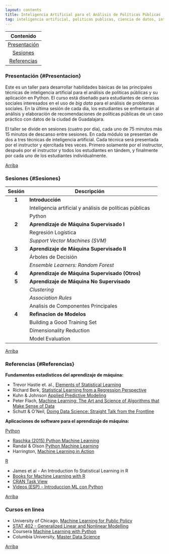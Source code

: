 ```yaml
---
layout: contents
title: Inteligencia Artificial para el Análisis de Políticas Públicas
tag: inteligencia artificial, politicas publicas, ciencia de datos, inteligencia de datos, analisis de politicas, gobierno
---
```


<a name="Contenido"></a>

<!--[Teaching](../../teaching.md) &rarr; Inteligencia Artificial para el Análisis de Políticas Públicas-->

| Contenido |
| :---: |
| [Presentación](#Presentacion) |
| [Sesiones](#Sesiones) |
| [Referencias](#Referencias) |

### Presentación {#Presentacion}

Este es un taller para desarrollar habilidades básicas de las principales técnicas de inteligencia artificial para el análisis de políticas públicas y su aplicación en Python. El curso está diseñado para estudiantes de ciencias sociales interesados en el uso de *big data* para el análisis  de problemas sociales. En la última sesión de cada día, los estudiantes se enfrentarán al análisis y elaboración de recomendaciones de políticas públicas de un caso práctico con datos de la ciudad de Guadalajara.

El taller se divide en sesiones (cuatro por día), cada uno de 75 minutos más 15 minutos de descanso entre sesiones. En cada módulo se presentan de dos a tres técnicas de inteligencia artificial. Cada técnica será presentada por el instructor y ejercitada tres veces. Primero solamente por el instructor, después por el instructor y todos los estudiantes en tándem, y finalmente por cada uno de los estudiantes individualmente.

[Arriba](#Contenido)

### Sesiones {#Sesiones}

| Sesión       | Descripción  |       |
|:-------------:|--------------| :--- |
| **1**   | **Introducción** |
|         | Inteligencia artificial y análisis de políticas públicas | <a href="#" style="color:black;"><i class="fas fa-chalkboard-teacher" style="font-size:1em"></i></a>  |
|         | Python | <a href="https://crenteriam.github.io/training/python/python/" style="color:black;"><i class="fas fa-folder-open" style="font-size:1em"></i></a> |
| **2**   | **Aprendizaje de Máquina Supervisado I**    | |
|         | Regresión Logística       | <a href="#" style="color:black;"><i class="fas fa-folder-open" style="font-size:1em"></i></a> |
|         | *Support Vector Machines (SVM)* | <a href="#" style="color:black;"><i class="fas fa-folder-open" style="font-size:1em"></i></a> |
| **3**   | **Aprendizaje de Máquina Supervisado II** |
|         | Árboles de Decisión | <a href="#" style="color:black;"><i class="fas fa-folder-open" style="font-size:1em"></i></a> |
|         | *Ensemble Learners: Random Forest*  | <a href="#" style="color:black;"><i class="fas fa-chalkboard-teacher" style="font-size:1em"></i></a> |
| **4**   | **Aprendizaje de Máquina Supervisado (Otros)**  |
| **5**   | **Aprendizaje de Máquina No Supervisado** |
|         | *Clustering*  |
|         | *Association Rules*  |
|         | Analisis de Componentes Principales  |
| **4**   | **Refinacion de Modelos**  |
|         | Building a Good Training Set  | <a href="#" style="color:black;"><i class="fas fa-chalkboard-teacher" style="font-size:1em"></i></a> |
|         | Dimensionality Reduction  | <a href="#" style="color:black;"><i class="fas fa-chalkboard-teacher" style="font-size:1em"></i></a> |
|         | Model Evaluation  | <a href="#" style="color:black;"><i class="fas fa-chalkboard-teacher" style="font-size:1em"></i></a> |

[Arriba](#Contenido)

### Referencias {#Referencias}

**Fundamentos estadisticos del aprendizaje de máquina:**
- Trevor Hastie et. al., [Elements of Statistical Learning](https://www.amazon.com/Elements-Statistical-Learning-Prediction-Statistics/dp/0387848576)
- Richard Berk, [Statistical Learning from a Regression Perspective](https://www.amazon.com/Statistical-Learning-Regression-Perspective-Statistics/dp/3319440470)
- Kuhn & Johnson [Applied Predictive Modeling](https://www.amazon.com/Applied-Predictive-Modeling-Max-Kuhn/dp/1461468485)
- Peter Flach, [Machine Learning: The Art and Science of Algorithms that Make Sense of Data](https://www.amazon.com/Machine-Learning-Science-Algorithms-Sense/dp/1107422221)
- Schutt & O'Neil, [Doing Data Science: Straight Talk from the Frontline](https://www.amazon.com/Doing-Data-Science-Straight-Frontline/dp/1449358659)

**Aplicaciones de software para el aprendizaje de máquina:**

<u>Python</u>
- [Raschka (2015) Python Machine Learning](https://www.packtpub.com/big-data-and-business-intelligence/python-machine-learning-second-edition)
- Randal & Olson [Python Machine Learning](https://www.amazon.com/Python-Machine-Learning-Sebastian-Raschka-ebook/dp/B00YSILNL0)
- Harrington, [Machine Learning in Action](https://www.amazon.com/Machine-Learning-Action-Peter-Harrington/dp/1617290181)


<u>R</u>
- James et al - An Introduction fo Statistical Learning in R
- [Books for Machine Learning with R](https://machinelearningmastery.com/books-for-machine-learning-with-r/)
- [CRAN Task View](https://cran.r-project.org/web/views/MachineLearning.html)
- [Videos (ESP) - Introduccion ML con Python](https://www.youtube.com/playlist?list=PLJjOveEiVE4Dk48EI7I-67PEleEC5nxc3)

[Arriba](#Contenido)

### Cursos en linea
- University of Chicago, [Machine Learning for Public Policy](http://www.rayidghani.com/teaching)
- [STAT 402 - Generalized Linear and Nonlinear Modelling](http://people.stat.sfu.ca/~raltman/stat402/)
- Coursera [Machine Learning with Python](https://www.coursera.org/learn/machine-learning-with-python)
- Columbia University, [Master Data Science](https://datascience.columbia.edu/master-of-science-in-data-science)

<!--[Rayid Ghani](http://www.rayidghani.com/teaching).-->

[Arriba](#Contenido)

<!--[imagen de segasi para todo el proceso de ciencia de datos](http://segasi.com.mx/cursos/mcb/)-->
